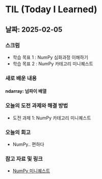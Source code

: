 # TIL (Today I Learned)

## 날짜: 2025-02-05

### 스크럼
- 학습 목표 1 : NumPy 심화과정 이해하기
- 학습 목표 2 : NumPy 카테고리 미니퀘스트

### 새로 배운 내용
#### ndarray: 넘파이 배열

### 오늘의 도전 과제와 해결 방법
- 도전 과제 1: NumPy 카테고리 미니퀘스트 

### 오늘의 회고
- NumPy.. 편하다

### 참고 자료 및 링크
- [NumPy 미니퀘스트](https://colab.research.google.com/drive/105icszA42Y4Ti49cJ9SZdjEh31hPSWvr)
